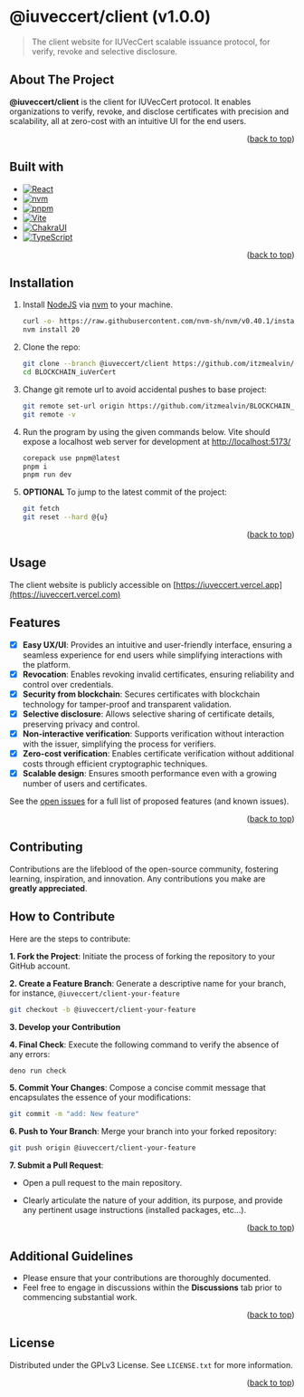 # @iuveccert/client (v1.0.0)

> The client website for IUVecCert scalable issuance protocol, for verify,
> revoke and selective disclosure.

<a id="readme-top"></a>

<!-- ABOUT THE PROJECT -->

## About The Project

**@iuveccert/client** is the client for IUVecCert protocol. It enables
organizations to verify, revoke, and disclose certificates with precision and
scalability, all at zero-cost with an intuitive UI for the end users.

<p align="right">(<a href="#readme-top" target="_blank" rel="noopener noreferrer">back to top</a>)</p>

## Built with

- [![React][React.js]][React-url]
- [![nvm][nvm]][nvm-url]
- [![pnpm][pnpm]][pnpm-url]
- [![Vite][Vite]][Vite-url]
- [![ChakraUI][ChakraUI]][ChakraUI-url]
- [![TypeScript][TypeScript]][TypeScript-url]

<p align="right">(<a href="#readme-top" target="_blank" rel="noopener noreferrer">back to top</a>)</p>

<!-- INSTALLATION -->

## Installation

1. Install [NodeJS](https://nodejs.org/en) via
   [nvm](https://github.com/nvm-sh/nvm) to your machine.

   ```bash
   curl -o- https://raw.githubusercontent.com/nvm-sh/nvm/v0.40.1/install.sh | bash
   nvm install 20
   ```

2. Clone the repo:
   ```bash
   git clone --branch @iuveccert/client https://github.com/itzmealvin/BLOCKCHAIN_iuVerCert.git
   cd BLOCKCHAIN_iuVerCert
   ```
3. Change git remote url to avoid accidental pushes to base project:
   ```bash
   git remote set-url origin https://github.com/itzmealvin/BLOCKCHAIN_iuVerCert.git
   git remote -v
   ```
4. Run the program by using the given commands below. Vite should expose a
   localhost web server for development at
   [http://localhost:5173/](http://localhost:5173/)

   ```bash
   corepack use pnpm@latest
   pnpm i
   pnpm run dev
   ```

5. **OPTIONAL** To jump to the latest commit of the project:
   ```bash
   git fetch
   git reset --hard @{u}
   ```

<p align="right">(<a href="#readme-top" target="_blank" rel="noopener noreferrer">back to top</a>)</p>

<!-- USAGE -->

## Usage

The client website is publicly accessible on
[https://iuveccert.vercel.app](https://iuveccert.vercel.com)

<!-- FEATURES -->

## Features

- [x] **Easy UX/UI**: Provides an intuitive and user-friendly interface,
      ensuring a seamless experience for end users while simplifying
      interactions with the platform.
- [x] **Revocation**: Enables revoking invalid certificates, ensuring
      reliability and control over credentials.
- [x] **Security from blockchain**: Secures certificates with blockchain
      technology for tamper-proof and transparent validation.
- [x] **Selective disclosure**: Allows selective sharing of certificate details,
      preserving privacy and control.
- [x] **Non-interactive verification**: Supports verification without
      interaction with the issuer, simplifying the process for verifiers.
- [x] **Zero-cost verification**: Enables certificate verification without
      additional costs through efficient cryptographic techniques.
- [x] **Scalable design**: Ensures smooth performance even with a growing number
      of users and certificates.

See the [open issues](https://github.com/itzmealvin/BLOCKCHAIN_iuVerCert/issues)
for a full list of proposed features (and known issues).

<p align="right">(<a href="#readme-top" target="_blank" rel="noopener noreferrer">back to top</a>)</p>

<!-- CONTRIBUTING -->

## Contributing

Contributions are the lifeblood of the open-source community, fostering
learning, inspiration, and innovation. Any contributions you make are **greatly
appreciated**.

## How to Contribute

Here are the steps to contribute:

**1. Fork the Project**: Initiate the process of forking the repository to your
GitHub account.

**2. Create a Feature Branch**: Generate a descriptive name for your branch, for
instance, `@iuveccert/client-your-feature`

```bash
git checkout -b @iuveccert/client-your-feature
```

**3. Develop your Contribution**

**4. Final Check**: Execute the following command to verify the absence of any
errors:

```bash
deno run check
```

**5. Commit Your Changes**: Compose a concise commit message that encapsulates
the essence of your modifications:

```bash
git commit -m "add: New feature"
```

**6. Push to Your Branch**: Merge your branch into your forked repository:

```bash
git push origin @iuveccert/client-your-feature
```

**7. Submit a Pull Request**:

- Open a pull request to the main repository.
- Clearly articulate the nature of your addition, its purpose, and provide any
  pertinent usage instructions (installed packages, etc…).

  <p align="right">(<a href="#readme-top" target="_blank" rel="noopener noreferrer">back to top</a>)</p>

## Additional Guidelines

- Please ensure that your contributions are thoroughly documented.
- Feel free to engage in discussions within the **Discussions** tab prior to
  commencing substantial work.

<p align="right">(<a href="#readme-top" target="_blank" rel="noopener noreferrer">back to top</a>)</p>

## License

Distributed under the GPLv3 License. See `LICENSE.txt` for more information.

<p align="right">(<a href="#readme-top" target="_blank" rel="noopener noreferrer">back to top</a>)</p>

<!-- MARKDOWN LINKS & IMAGES -->
<!-- https://www.markdownguide.org/basic-syntax/#reference-style-links -->

[TypeScript]: https://img.shields.io/badge/typescript-000000?style=for-the-badge&logo=typescript&logoColor=white
[TypeScript-url]: https://www.typescriptlang.org/
[React.js]: https://img.shields.io/badge/React-000000?style=for-the-badge&logo=react&logoColor=white
[React-url]: https://reactjs.org/
[Vite]: https://img.shields.io/badge/Vite-000000?style=for-the-badge&logo=vite&logoColor=white
[Vite-url]: https://vite.dev/
[ChakraUI]: https://img.shields.io/badge/chakraui-000000?style=for-the-badge&logo=chakraui&logoColor=white
[ChakraUI-url]: https://www.chakra-ui.com/
[nvm]: https://img.shields.io/badge/nvm-000000?style=for-the-badge&logo=nvm&logoColor=white
[nvm-url]: https://github.com/nvm-sh/nvm
[pnpm]: https://img.shields.io/badge/pnpm-000000?style=for-the-badge&logo=pnpm&logoColor=white
[pnpm-url]: https://pnpm.io/
